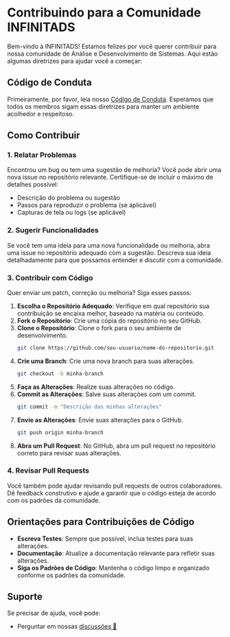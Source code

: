 # Contribuindo para a Comunidade INFINITADS 

Bem-vindo à INFINITADS! Estamos felizes por você querer contribuir para nossa comunidade de Análise e Desenvolvimento de Sistemas. Aqui estão algumas diretrizes para ajudar você a começar:

## Código de Conduta

Primeiramente, por favor, leia nosso [Código de Conduta](https://github.com/InfiniTADS-UFPR/.github/blob/main/CODE_OF_CONDUCT.md). Esperamos que todos os membros sigam essas diretrizes para manter um ambiente acolhedor e respeitoso.

## Como Contribuir

### 1. Relatar Problemas

Encontrou um bug ou tem uma sugestão de melhoria? Você pode abrir uma nova issue no repositório relevante. Certifique-se de incluir o máximo de detalhes possível:

- Descrição do problema ou sugestão
- Passos para reproduzir o problema (se aplicável)
- Capturas de tela ou logs (se aplicável)

### 2. Sugerir Funcionalidades

Se você tem uma ideia para uma nova funcionalidade ou melhoria, abra uma issue no repositório adequado com a sugestão. Descreva sua ideia detalhadamente para que possamos entender e discutir com a comunidade.

### 3. Contribuir com Código

Quer enviar um patch, correção ou melhoria? Siga esses passos:

1. **Escolha o Repositório Adequado**: Verifique em qual repositório sua contribuição se encaixa melhor, baseado na matéria ou conteúdo.
2. **Fork o Repositório**: Crie uma cópia do repositório no seu GitHub.
3. **Clone o Repositório**: Clone o fork para o seu ambiente de desenvolvimento.
   ```sh
   git clone https://github.com/seu-usuario/nome-do-repositorio.git
   ```
4. **Crie uma Branch**: Crie uma nova branch para suas alterações.
   ```sh
   git checkout -b minha-branch
   ```
5. **Faça as Alterações**: Realize suas alterações no código.
6. **Commit as Alterações**: Salve suas alterações com um commit.
   ```sh
   git commit -m "Descrição das minhas alterações"
   ```
7. **Envie as Alterações**: Envie suas alterações para o GitHub.
   ```sh
   git push origin minha-branch
   ```
8. **Abra um Pull Request**: No GitHub, abra um pull request no repositório correto para revisar suas alterações.

### 4. Revisar Pull Requests

Você também pode ajudar revisando pull requests de outros colaboradores. Dê feedback construtivo e ajude a garantir que o código esteja de acordo com os padrões da comunidade.

## Orientações para Contribuições de Código

- **Escreva Testes**: Sempre que possível, inclua testes para suas alterações.
- **Documentação**: Atualize a documentação relevante para refletir suas alterações.
- **Siga os Padrões de Código**: Mantenha o código limpo e organizado conforme os padrões da comunidade.

## Suporte

Se precisar de ajuda, você pode:
- Perguntar em nossas [discussões 💬]()

